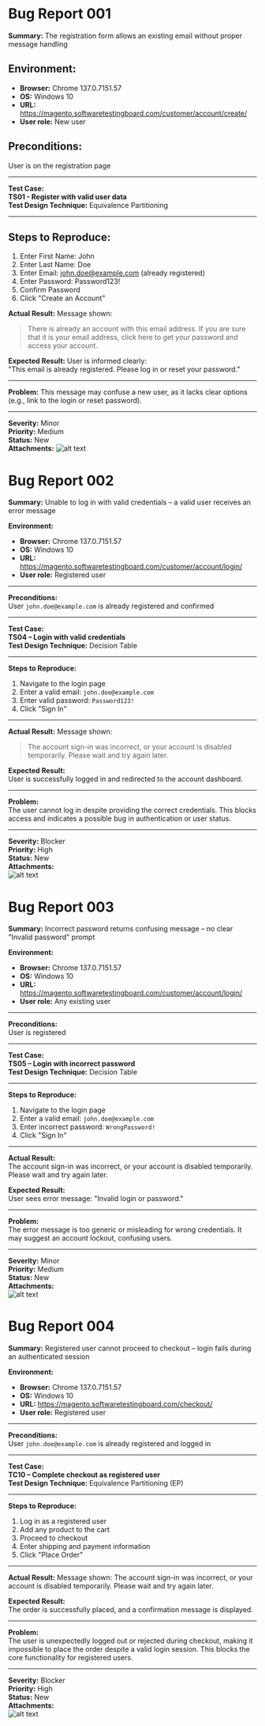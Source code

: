 # Bug Report 001

**Summary:** 
The registration form allows an existing email without proper message handling

## Environment:
- **Browser:** Chrome 137.0.7151.57  
- **OS:** Windows 10  
- **URL:** https://magento.softwaretestingboard.com/customer/account/create/  
- **User role:** New user  

## Preconditions:
User is on the registration page

---

**Test Case:**  
**TS01 - Register with valid user data**  
**Test Design Technique:** Equivalence Partitioning

---

## Steps to Reproduce:
1. Enter First Name: John  
2. Enter Last Name: Doe  
3. Enter Email: john.doe@example.com (already registered)  
4. Enter Password: Password123!  
5. Confirm Password  
6. Click "Create an Account"

**Actual Result:**
Message shown:  
> There is already an account with this email address. If you are sure that it is your email address, click here to get your password and access your account.

**Expected Result:**
User is informed clearly:  
"This email is already registered. Please log in or reset your password."

---

**Problem:**
This message may confuse a new user, as it lacks clear options (e.g., link to the login or reset password).

---

**Severity:** Minor  
**Priority:** Medium  
**Status:** New  
**Attachments:**
![alt text](image.png)




# Bug Report 002

**Summary:**
Unable to log in with valid credentials – a valid user receives an error message

**Environment:**  
- **Browser:** Chrome 137.0.7151.57  
- **OS:** Windows 10  
- **URL:** https://magento.softwaretestingboard.com/customer/account/login/  
- **User role:** Registered user  

---

**Preconditions:**  
User `john.doe@example.com` is already registered and confirmed

---

**Test Case:**  
**TS04 – Login with valid credentials**  
**Test Design Technique:** Decision Table

---

**Steps to Reproduce:**  
1. Navigate to the login page  
2. Enter a valid email: `john.doe@example.com`  
3. Enter valid password: `Password123!`  
4. Click "Sign In"

---

**Actual Result:**
Message shown:
> The account sign-in was incorrect, or your account is disabled temporarily. Please wait and try again later.

**Expected Result:**  
User is successfully logged in and redirected to the account dashboard.

---

**Problem:**  
The user cannot log in despite providing the correct credentials. This blocks access and indicates a possible bug in authentication or user status.

---

**Severity:** Blocker  
**Priority:** High  
**Status:** New  
**Attachments:**  
![alt text](image-1.png)




# Bug Report 003

**Summary:** 
Incorrect password returns confusing message – no clear "Invalid password" prompt

**Environment:**  
- **Browser:** Chrome 137.0.7151.57  
- **OS:** Windows 10  
- **URL:** https://magento.softwaretestingboard.com/customer/account/login/  
- **User role:** Any existing user  

---

**Preconditions:**  
User is registered

---

**Test Case:**  
**TS05 – Login with incorrect password**  
**Test Design Technique:** Decision Table

---

**Steps to Reproduce:**  
1. Navigate to the login page  
2. Enter a valid email: `john.doe@example.com`  
3. Enter incorrect password: `WrongPassword!`  
4. Click "Sign In"

---

**Actual Result:**  
The account sign-in was incorrect, or your account is disabled temporarily. Please wait and try again later.

**Expected Result:**  
User sees error message: "Invalid login or password."

---

**Problem:**  
The error message is too generic or misleading for wrong credentials. It may suggest an account lockout, confusing users.

---

**Severity:** Minor  
**Priority:** Medium  
**Status:** New  
**Attachments:**  
![alt text](image-1.png)




# Bug Report 004

**Summary:** 
Registered user cannot proceed to checkout – login fails during an authenticated session

**Environment:**  
- **Browser:** Chrome 137.0.7151.57  
- **OS:** Windows 10  
- **URL:** https://magento.softwaretestingboard.com/checkout/  
- **User role:** Registered user  

---

**Preconditions:**  
User `john.doe@example.com` is already registered and logged in

---

**Test Case:**  
**TC10 – Complete checkout as registered user**  
**Test Design Technique:** Equivalence Partitioning (EP)

---

**Steps to Reproduce:**  
1. Log in as a registered user  
2. Add any product to the cart  
3. Proceed to checkout  
4. Enter shipping and payment information  
5. Click "Place Order"

---

**Actual Result:**
Message shown:
The account sign-in was incorrect, or your account is disabled temporarily. Please wait and try again later.

**Expected Result:**  
The order is successfully placed, and a confirmation message is displayed.

---

**Problem:**  
The user is unexpectedly logged out or rejected during checkout, making it impossible to place the order despite a valid login session. This blocks the core functionality for registered users.

---

**Severity:** Blocker   
**Priority:** High  
**Status:** New  
**Attachments:**  
![alt text](image-3.png)


